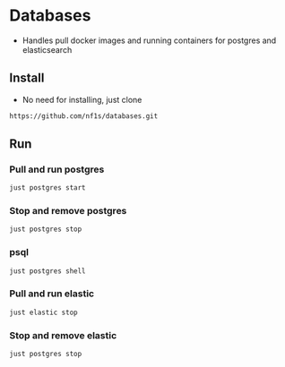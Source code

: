 # Databases

- Handles pull docker images and running containers for postgres and elasticsearch

## Install

- No need for installing, just clone

```bash
https://github.com/nf1s/databases.git
```

## Run

### Pull and run postgres

```bash
just postgres start
```

### Stop and remove postgres

```bash
just postgres stop
```

### psql

```bash
just postgres shell

```

### Pull and run elastic

```bash
just elastic stop
```
### Stop and remove elastic

```bash
just postgres stop
```


